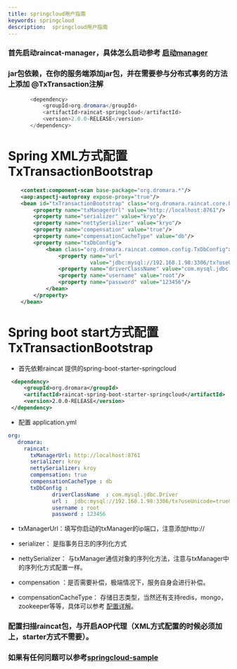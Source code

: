 ```yaml
---
title: springcloud用户指南
keywords: springcloud
description:  springcloud用户指南
---
```



### 首先启动raincat-manager，具体怎么启动参考 [启动manager](start-manager.md)

### jar包依赖，在你的服务端添加jar包，并在需要参与分布式事务的方法上添加 @TxTransaction注解

```java
       <dependency>
           <groupId>org.dromara</groupId>
           <artifactId>raincat-springcloud</artifactId>
           <version>2.0.0-RELEASE</version>
       </dependency>
```

# Spring XML方式配置 TxTransactionBootstrap
```xml
    <context:component-scan base-package="org.dromara.*"/>
    <aop:aspectj-autoproxy expose-proxy="true"/>
    <bean id="txTransactionBootstrap" class="org.dromara.raincat.core.bootstrap.TxTransactionBootstrap">
        <property name="txManagerUrl" value="http://localhost:8761"/>
        <property name="serializer" value="kryo"/>
        <property name="nettySerializer" value="kryo"/>
        <property name="compensation" value="true"/>
        <property name="compensationCacheType" value="db"/>
        <property name="txDbConfig">
            <bean class="org.dromara.raincat.common.config.TxDbConfig">
                <property name="url"
                          value="jdbc:mysql://192.168.1.98:3306/tx?useUnicode=true&amp;characterEncoding=utf8"/>
                <property name="driverClassName" value="com.mysql.jdbc.Driver"/>
                <property name="username" value="root"/>
                <property name="password" value="123456"/>
            </bean>
        </property>
    </bean>
```

# Spring boot start方式配置 TxTransactionBootstrap

* 首先依赖raincat 提供的spring-boot-starter-springcloud
```xml
 <dependency>
     <groupId>org.dromara</groupId>
     <artifactId>raincat-spring-boot-starter-springcloud</artifactId>
     <version>2.0.0-RELEASE</version>
 </dependency>
```

* 配置 application.yml

```yml
org:
   dromara:
     raincat:
       txManagerUrl: http://localhost:8761
       serializer: kroy
       nettySerializer: kroy
       compensation: true
       compensationCacheType : db
       txDbConfig :
              driverClassName  : com.mysql.jdbc.Driver
              url :  jdbc:mysql://192.168.1.98:3306/tx?useUnicode=true&amp;characterEncoding=utf8
              username : root
              password : 123456
```

* txManagerUrl：填写你启动的txManager的ip端口，注意添加http://

* serializer： 是指事务日志的序列化方式

* nettySerializer： 与txManager通信对象的序列化方法，注意与txManager中的序列化方式配置一样。

* compensation ：是否需要补偿，极端情况下，服务自身会进行补偿。

* compensationCacheType： 存储日志类型，当然还有支持redis，mongo，zookeeper等等，具体可以参考 [配置详解](config.md)。



###  配置扫描raincat包，与开启AOP代理（XML方式配置的时候必须加上，starter方式不需要）。


### 如果有任何问题可以参考[springcloud-sample](https://github.com/yu199195/Raincat/tree/master/raincat-sample/raincat-springcloud-sample)

